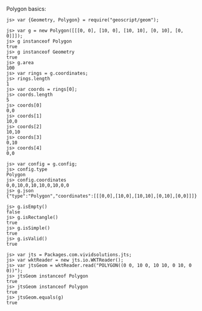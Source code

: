 Polygon basics:

    js> var {Geometry, Polygon} = require("geoscript/geom");

    js> var g = new Polygon([[[0, 0], [10, 0], [10, 10], [0, 10], [0, 0]]]);
    js> g instanceof Polygon
    true
    js> g instanceof Geometry
    true
    js> g.area
    100
    js> var rings = g.coordinates;
    js> rings.length
    1
    js> var coords = rings[0];
    js> coords.length
    5
    js> coords[0]
    0,0
    js> coords[1]
    10,0
    js> coords[2]
    10,10
    js> coords[3]
    0,10
    js> coords[4]
    0,0

    js> var config = g.config;
    js> config.type
    Polygon
    js> config.coordinates
    0,0,10,0,10,10,0,10,0,0
    js> g.json
    {"type":"Polygon","coordinates":[[[0,0],[10,0],[10,10],[0,10],[0,0]]]}

    js> g.isEmpty()
    false
    js> g.isRectangle()
    true
    js> g.isSimple()
    true
    js> g.isValid()
    true

    js> var jts = Packages.com.vividsolutions.jts;
    js> var wktReader = new jts.io.WKTReader();
    js> var jtsGeom = wktReader.read("POLYGON((0 0, 10 0, 10 10, 0 10, 0 0))");
    js> jtsGeom instanceof Polygon
    true
    js> jtsGeom instanceof Polygon
    true
    js> jtsGeom.equals(g)
    true
 